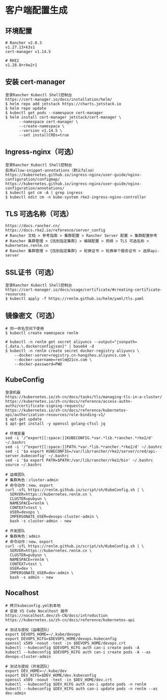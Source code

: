 # 客户端配置生成

## 环境配置
	# Rancher v2.8.3
	v1.27.13+k3s1
	cert-manager v1.14.5
	
	# RKE2
	v1.28.8+rke2r1
	
## 安装 cert-manager
	登录Rancher Kubectl Shell控制台
	https://cert-manager.io/docs/installation/helm/
	$ helm repo add jetstack https://charts.jetstack.io
	$ helm repo update
	$ kubectl get pods --namespace cert-manager
	$ helm install cert-manager jetstack/cert-manager \
		  --namespace cert-manager \
		  --create-namespace \
		  --version v1.14.5 \
		  --set installCRDs=true
		  
## Ingress-nginx（可选）
	登录Rancher Kubectl Shell控制台
	启用allow-snippet-annotations（默认false）
	https://kubernetes.github.io/ingress-nginx/user-guide/nginx-configuration/configmap/
	https://kubernetes.github.io/ingress-nginx/user-guide/nginx-configuration/annotations/
	$ kubectl get cm -A | grep ingress
	$ kubectl edit cm -n kube-system rke2-ingress-nginx-controller
		  
## TLS 可选名称（可选）
	https://docs.rancher.cn/
	https://docs.rke2.io/reference/server_config
	# Rancher 文档 > 参考指南 > 集群配置 > Rancher Server 配置 > 集群配置参考
	# Rancher 集群管理 > {找到指定集群} > 编辑配置 > 网络 > TLS 可选名称 > kubernetes.renlm.cn
	# Rancher 集群管理 > {找到指定集群} > 轮换证书 > 轮换单个服务证书 > 选择api-server
	
## SSL证书（可选）
	登录Rancher Kubectl Shell控制台
	https://cert-manager.io/docs/usage/certificate/#creating-certificate-resources
	$ kubectl apply -f https://renlm.github.io/helm/yaml/tls.yaml
	
## 镜像密文（可选）
	# 同一命名空间下使用
	$ kubectl create namespace renlm
	
	# kubectl -n renlm get secret aliyuncs --output="jsonpath={.data.\.dockerconfigjson}" | base64 -d
	$ kubectl -n renlm create secret docker-registry aliyuncs \
	  	--docker-server=registry.cn-hangzhou.aliyuncs.com \
	  	--docker-username=renlm@21cn.com \
	  	--docker-password=PWD

## KubeConfig
	登录机器
	https://kubernetes.io/zh-cn/docs/tasks/tls/managing-tls-in-a-cluster/
	https://kubernetes.io/zh-cn/docs/reference/access-authn-authz/certificate-signing-requests/
	https://kubernetes.io/zh-cn/docs/reference/kubernetes-api/authorization-resources/role-binding-v1/
	$ apt-get update
	$ apt-get install -y openssl golang-cfssl jq
	
```	
# 环境变量
sed -i '/^export[[:space:]]KUBECONFIG.*var.*lib.*rancher.*rke2/d' ~/.bashrc
sed -i '/^export[[:space:]]PATH.*var.*lib.*rancher.*rke2/d' ~/.bashrc
sed -i '$a export KUBECONFIG=/var/lib/rancher/rke2/server/cred/api-server.kubeconfig' ~/.bashrc
sed -i '$a export PATH=$PATH:/var/lib/rancher/rke2/bin' ~/.bashrc
source ~/.bashrc
```
	
```
# 运维团队
# 集群角色：cluster-admin
# 命令动作：new、export
curl -sfL https://renlm.github.io/script/sh/KubeConfig.sh | \
  SERVER=https://kubernetes.renlm.cn \
  CLUSTER=pubyun \
  NAMESPACE=renlm \
  CONTEXT=test \
  USER=devops \
  IMPERSONATE_USER=devops-cluster-admin \
  bash -s cluster-admin - new
```

```
# 开发团队
# 集群角色：admin
# 命令动作：new、export
curl -sfL https://renlm.github.io/script/sh/KubeConfig.sh | \
  SERVER=https://kubernetes.renlm.cn \
  CLUSTER=pubyun \
  NAMESPACE=renlm \
  CONTEXT=test \
  USER=dev \
  IMPERSONATE_USER=dev-admin \
  bash -s admin - new
```

## Nocalhost
	# 拷贝kubeconfig.yml到本地
	# 安装 VS Code Nocalhost 插件
	https://nocalhost.dev/zh-CN/docs/introduction
	https://kubernetes.io/zh-cn/docs/reference/kubernetes-api
	
```	
# 测试与提权（运维团队）
export DEVOPS_HOME=~/.kube/devops
export DEVOPS_KCFG=$DEVOPS_HOME/devops.kubeconfig
openssl x509 -noout -text -in $DEVOPS_HOME/devops.crt
kubectl --kubeconfig $DEVOPS_KCFG auth can-i create pods -A
kubectl --kubeconfig $DEVOPS_KCFG auth can-i create pods -A --as devops-cluster-admin
```

```	
# 测试与提权（开发团队）
export DEV_HOME=~/.kube/dev
export DEV_KCFG=$DEV_HOME/dev.kubeconfig
openssl x509 -noout -text -in $DEV_HOME/dev.crt
kubectl --kubeconfig $DEV_KCFG auth can-i update pods -n renlm
kubectl --kubeconfig $DEV_KCFG auth can-i update pods -n renlm --as dev-admin
```
